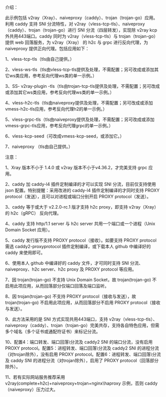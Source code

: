 介绍：

此示例包括 v2ray（Xray）、naiveproxy（caddy）、trojan（trojan-go）应用。利用 caddy 支持 SNI 分流特性，对 v2ray（vless-tcp-tls）、naiveproxy（caddy）、trojan（trojan-go）进行 SNI 分流（四层转发），实现除 v2ray kcp 外共用443端口。caddy 同时为 v2ray（vless-tcp-tls）与 trojan（trojan-go）提供 web 回落服务，为 v2ray（Xray） 的 h2c 与 grpc 进行反向代理，为 naiveproxy 提供正向代理。包括应用如下：

1、vless-tcp-tls（tls由自己提供。）

2、vless-ws-tls（tls由vless-tcp-tls提供及处理，不需配置；另可改成或添加其它ws类应用，参考反向代理ws类的单一示例。）

3、SS- v2ray-plugin -tls（tls由trojan-tcp-tls提供及处理，不需配置；另可改成或添加其它ws类应用，参考反向代理ws类的单一示例。）

4、vless-h2c-tls（tls由naiveproxy提供及处理，不需配置；另可改成或添加vmess-h2c-tls应用，参考反向代理h2的单一示例。）

5、vless-grpc-tls（tls由naiveproxy提供及处理，不需配置；另可改成或添加vmess-grpc-tls应用，参考反向代理grpc的单一示例。）

6、vless-kcp-seed（可改成vmess-kcp-seed，或添加它。）

7、naiveproxy （tls由自己提供。）

注意：

1、Xray 版本不小于 1.4.0 或 v2ray 版本不小于v4.36.2，才完美支持 grpc 应用。

2、caddy 加 caddy-l4 插件定制编译的才可以实现 SNI 分流，目前仅支持使用 json 配置。特别提醒：采用改进的 caddy-l4 插件定制编译的才同时支持 PROXY protocol（发送），且可以对进程或端口分别开启 PROXY protocol（发送）。

3、caddy 等于或大于 v2.2.0-rc.1 版才支持 h2c proxy，即支持 v2ray（Xray） 的 h2c（gRPC） 反向代理。

4、caddy 支持 http/1.1 server 与 h2c server 共用一个端口或一个进程（Unix Domain Socket 应用）。

5、caddy 发行版不支持 PROXY protocol（接收）。如要支持 PROXY protocol 需选 caddy2-proxyprotocol 插件定制编译，或下载本人 github 中编译好的 caddy 来使用即可。

6、使用本人 github 中编译好的 caddy 文件，才可同时支持 SNI 分流、naiveproxy、h2c server、h2c proxy 及 PROXY protocol 等应用。

7、因 trojan(trojan-go) 不支持 Unix Domain Socket，故 trojan(trojan-go) 不启用此项应用，从而回落部分仅端口回落及端口监听。

8、因 trojan(trojan-go) 不支持 PROXY protocol（接收与发送），故 trojan(trojan-go) 不启用此项应用，从而回落部分不启用 PROXY protocol（接收与发送）。

9、此方法采用的是 SNI 方式实现共用443端口，支持 v2ray（vless-tcp-tls）、naiveproxy（caddy）、trojan（trojan-go）完美共存，支持各自特色应用，但需多个域名（多个证书或通配符证书）来标记分流。

10、配置4：端口转发、端口回落\分流及 caddy2 SNI 的端口分流，没有启用 PROXY protocol。配置5：进程转发、端口回落\分流及 caddy2 SNI 的进程分流（对trojan除外），没有启用 PROXY protocol。配置6：进程转发、端口回落\分流及 caddy SNI 的进程分流（对trojan除外），启用了 PROXY protocol（回落部分除外）。

11、若有实际网站服务推荐采用 v2ray(complete+h2c)+naiveproxy+trojan+nginx\haproxy 示例，否则 caddy（naiveproxy）压力过大。
